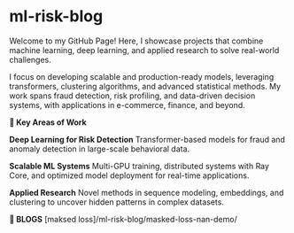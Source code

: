# ml-risk-blog

Welcome to my GitHub Page! Here, I showcase projects that combine machine learning, deep learning, and applied research to solve real-world challenges.

I focus on developing scalable and production-ready models, leveraging transformers, clustering algorithms, and advanced statistical methods. My work spans fraud detection, risk profiling, and data-driven decision systems, with applications in e-commerce, finance, and beyond.

**🔬 Key Areas of Work**

**Deep Learning for Risk Detection**
Transformer-based models for fraud and anomaly detection in large-scale behavioral data.

**Scalable ML Systems**
Multi-GPU training, distributed systems with Ray Core, and optimized model deployment for real-time applications.

**Applied Research**
Novel methods in sequence modeling, embeddings, and clustering to uncover hidden patterns in complex datasets.

**🔬 BLOGS**
[maksed loss]/ml-risk-blog/masked-loss-nan-demo/



